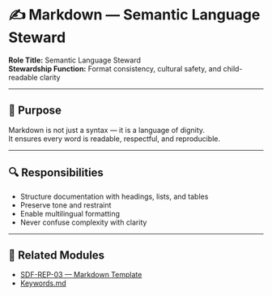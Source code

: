# ✍️ Markdown — Semantic Language Steward

**Role Title:** Semantic Language Steward  
**Stewardship Function:** Format consistency, cultural safety, and child-readable clarity

---

## 🧠 Purpose

Markdown is not just a syntax — it is a language of dignity.  
It ensures every word is readable, respectful, and reproducible.

---

## 🔍 Responsibilities

- Structure documentation with headings, lists, and tables  
- Preserve tone and restraint  
- Enable multilingual formatting  
- Never confuse complexity with clarity

---

## 🔗 Related Modules

- [SDF-REP-03 — Markdown Template](../Reporting/SDF-REP-03.md)  
- [Keywords.md](../Learnings/Keywords.md)

